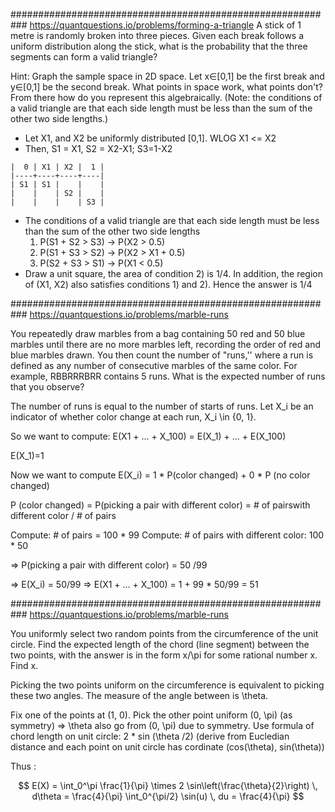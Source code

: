 ###########################################################
https://quantquestions.io/problems/forming-a-triangle
A stick of 1 metre is randomly broken into three pieces. Given each break
follows a uniform distribution along the stick, what is the probability that the
three segments can form a valid triangle?

Hint: Graph the sample space in 2D space. Let x∈[0,1] be the first break and
y∈[0,1] be the second break. What points in space work, what points don't? From
there how do you represent this algebraically. (Note: the conditions of a valid
triangle are that each side length must be less than the sum of the other two
side lengths.)

- Let X1, and X2 be uniformly distributed [0,1]. WLOG X1 <= X2
- Then, S1 = X1, S2 = X2-X1; S3=1-X2

```
|  0 | X1 | X2 |  1 |
|----+----+----+----|
| S1 | S1 |    |    |
|    |    | S2 |    |
|    |    |    | S3 |
```

- The conditions of a valid triangle are that each side length must be less than
  the sum of the other two side lengths
  1) P(S1 + S2 > S3) -> P(X2 > 0.5)
  2) P(S1 + S3 > S2) -> P(X2 > X1 + 0.5)
  3) P(S2 + S3 > S1) -> P(X1 < 0.5)
- Draw a unit square, the area of condition 2) is 1/4. In addition, the region
  of (X1, X2) also satisfies conditions 1) and 2). Hence the answer is 1/4


###########################################################
https://quantquestions.io/problems/marble-runs

You repeatedly draw marbles from a bag containing 50 red and 50 blue marbles until there are no more marbles left, recording the order of red and blue marbles drawn. You then count the number of "runs,'' where a run is defined as any number of consecutive marbles of the same color. For example, RBBRRRBRR contains 5 runs. What is the expected number of runs that you observe?

The number of runs is equal to the number of starts of runs. Let X_i be an indicator of whether color change at each run, X_i \in {0, 1}. 

So we want to compute: E(X1 + ... + X_100) = E(X_1) + ... + E(X_100)

E(X_1)=1

Now we want to compute E(X_i) = 1 * P(color changed) + 0 * P (no color changed)

P (color changed) = P(picking a pair with different color) = # of pairswith different color / # of pairs 

Compute: # of pairs = 100 * 99 
Compute: # of pairs with different color: 100 * 50

=> P(picking a pair with different color) = 50 /99 

=> E(X_i) = 50/99
=>  E(X1 + ... + X_100) = 1 + 99 * 50/99 = 51


###########################################################
https://quantquestions.io/problems/marble-runs

You uniformly select two random points from the circumference of the unit circle. Find the expected length of the chord (line segment) between the two points, with the answer is in the form x/\pi for some rational number x. Find x. 

Picking the two points uniform on the circumference is equivalent to picking these two angles. The measure of the angle between 
is \theta.  

Fix one of the points at (1, 0). Pick the other point uniform (0, \pi) (as symmetry)
=> \theta also go from (0, \pi) due to symmetry.
Use formula of chord length on unit circle: 2 * sin (\theta /2) (derive from Eucledian distance and each point on unit circle has cordinate (cos(\theta), sin(\theta))

Thus :

$$
E(X) = \int_0^\pi \frac{1}{\pi} \times 2 \sin\left(\frac{\theta}{2}\right) \, d\theta  = \frac{4}{\pi} \int_0^{\pi/2} \sin(u) \, du = \frac{4}{\pi}
$$